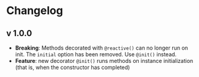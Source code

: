 # Changelog

## v 1.0.0

* **Breaking**: Methods decorated with `@reactive()` can no longer run on init.
  The `initial` option has been removed. Use `@init()` instead.
* **Feature**: new decorator `@init()` runs methods on instance initialization
  (that is, when the constructor has completed)
